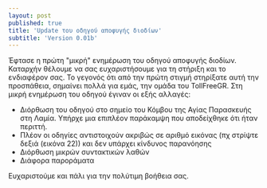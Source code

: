 ```yaml
---
layout: post
published: true
title: 'Update του οδηγού αποφυγής διοδίων'
subtitle: 'Version 0.01b'
---
```


Έφτασε η πρώτη "μικρή" ενημέρωση του οδηγού αποφυγής διοδίων. Καταρχήν θέλουμε να σας ευχαριστήσουμε για τη στήριξη και το ενδιαφέρον σας. Το γεγονός ότι από την πρώτη στιγμή στηρίξατε αυτή την προσπάθεια, σημαίνει πολλά για εμάς, την ομάδα του TollFreeGR. Στη μικρή ενημέρωση του οδηγού έγιναν οι εξής αλλαγές:

* Διόρθωση του οδηγού στο σημείο του Κόμβου της Αγίας Παρασκευής στη Λαμία. Υπήρχε μια επιπλέον παράκαμψη που αποδείχθηκε ότι ήταν περιττή. 
* Πλέον οι οδηγίες αντιστοιχούν ακριβώς σε αριθμό εικόνας (πχ στρίψτε δεξιά (εικόνα 22)) και δεν υπάρχει κίνδυνος παρανόησης
* Διόρθωση μικρών συντακτικών λαθών
* Διάφορα παροράματα

Ευχαριστούμε και πάλι για την πολύτιμη βοήθεια σας.

